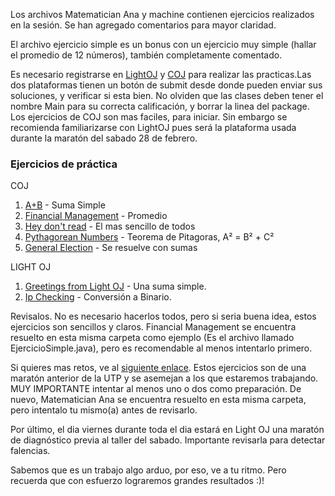 Los archivos Matematician Ana y machine contienen ejercicios realizados en la sesión. Se han agregado comentarios para mayor claridad.

El archivo ejercicio simple es un bonus con un ejercicio muy simple (hallar el promedio de 12 números), también completamente comentado.


Es necesario registrarse en [LightOJ](http://lightoj.com/index.php) y [COJ](http://coj.uci.cu/index.xhtml) para realizar las practicas.Las dos plataformas tienen un botón de submit desde donde pueden enviar sus soluciones, y verificar si esta bien. No olviden que las clases deben tener el nombre Main para su correcta calificación, y borrar la linea del package.
Los ejercicios de COJ son mas faciles, para iniciar. Sin embargo se recomienda familiarizarse con LightOJ pues será la plataforma usada durante la maratón del sabado 28 de febrero.



### Ejercicios de práctica
COJ
1. [A+B](http://coj.uci.cu/24h/problem.xhtml?pid=1000) - Suma Simple
2. [Financial Management](http://coj.uci.cu/24h/problem.xhtml?pid=1023) - Promedio
3. [Hey don't read](http://coj.uci.cu/24h/problem.xhtml?pid=1494) - El mas sencillo de todos
4. [Pythagorean Numbers](http://coj.uci.cu/24h/problem.xhtml?pid=1099) - Teorema de Pitagoras, A² = B² + C² 
5. [General Election](http://coj.uci.cu/24h/problem.xhtml?pid=1003) - Se resuelve con sumas

LIGHT OJ
1. [Greetings from Light OJ](http://lightoj.com/volume_showproblem.php?problem=1000) - Una suma simple.
2. [Ip Checking](http://lightoj.com/volume_showproblem.php?problem=1354) - Conversión a Binario.


Revisalos. No es necesario hacerlos todos, pero si seria buena idea, estos ejercicios son sencillos y claros. Financial Management se encuentra resuelto en esta misma carpeta como ejemplo (Es el archivo llamado EjercicioSimple.java), pero es recomendable al menos intentarlo primero.

Si quieres mas retos, ve al [siguiente enlace](http://www.lightoj.com/practice_contest_problemset.php?contest_id=662). Estos ejercicios son de una maratón anterior de la UTP y se asemejan a los que estaremos trabajando. MUY IMPORTANTE intentar al menos uno o dos como preparación. De nuevo, Matematician Ana se encuentra resuelto en esta misma carpeta, pero intentalo tu mismo(a) antes de revisarlo. 

Por último, el dia viernes durante toda el dia estará en Light OJ una maratón de diagnóstico previa al taller del sabado. Importante revisarla para detectar falencias.

Sabemos que es un trabajo algo arduo, por eso, ve a tu ritmo. Pero recuerda que con esfuerzo lograremos grandes resultados :)!




